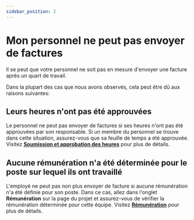 ```yaml
---
sidebar_position: 2
---
```


# Mon personnel ne peut pas envoyer de factures

Il se peut que votre personnel ne soit pas en mesure d'envoyer une facture après un quart de travail. 

Dans la plupart des cas que nous avons observés, cela peut être dû aux raisons suivantes:

## Leurs heures n'ont pas été approuvées
Le personnel ne peut pas envoyer de factures si ses heures n'ont pas été approuvées par son responsable. 
Si un membre du personnel se trouve dans cette situation, assurez-vous que sa feuille de temps a été approuvée. 
Visitez [**Soumission et approbation des heures**](../timetracking/submissions.md) pour plus de détails.

## Aucune rémunération n'a été déterminée pour le poste sur lequel ils ont travaillé
L'employé ne peut pas non plus envoyer de facture si aucune rémunération n'a été définie pour son poste. 
Dans ce cas, allez dans l'onglet **Rémunération** sur la page du projet et assurez-vous de vérifier la rémunération 
déterminée pour cette équipe. Visitez [**Rémunération**](../scheduling/remuneration.md) pour plus de détails.
